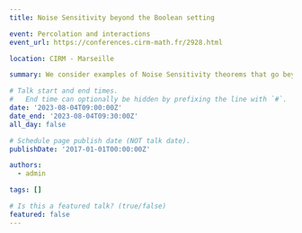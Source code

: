 ```yaml
---
title: Noise Sensitivity beyond the Boolean setting

event: Percolation and interactions
event_url: https://conferences.cirm-math.fr/2928.html

location: CIRM - Marseille

summary: We consider examples of Noise Sensitivity theorems that go beyond the traditional Boolean setting.

# Talk start and end times.
#   End time can optionally be hidden by prefixing the line with `#`.
date: '2023-08-04T09:00:00Z'
date_end: '2023-08-04T09:30:00Z'
all_day: false

# Schedule page publish date (NOT talk date).
publishDate: '2017-01-01T00:00:00Z'

authors:
  - admin

tags: []

# Is this a featured talk? (true/false)
featured: false
---
```

